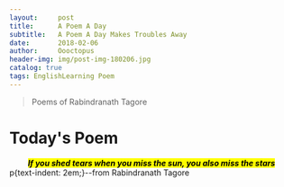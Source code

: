 ```yaml
---
layout:     post
title:      A Poem A Day
subtitle:   A Poem A Day Makes Troubles Away
date:       2018-02-06
author:     Oooctopus
header-img: img/post-img-180206.jpg
catalog: true
tags: EnglishLearning Poem
---
```


> Poems of Rabindranath Tagore

# Today's Poem
<center> <mark><b><i>If you shed tears when you miss the sun, you also miss the stars</i></b></mark> </center>                  p{text-indent: 2em;}--from Rabindranath Tagore
